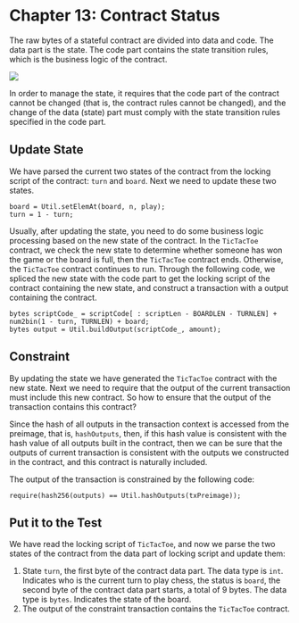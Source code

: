 # Chapter 13: Contract Status

The raw bytes of a stateful contract are divided into data and code. The data part is the state. The code part contains the state transition rules, which is the business logic of the contract.

![](https://img-blog.csdnimg.cn/20200712230128735.png?x-oss-process=image/watermark,type_ZmFuZ3poZW5naGVpdGk,shadow_10,text_aHR0cHM6Ly9ibG9nLmNzZG4ubmV0L2ZyZWVkb21oZXJv,size_16,color_FFFFFF,t_70#pic_center)

In order to manage the state, it requires that the code part of the contract cannot be changed (that is, the contract rules cannot be changed), and the change of the data (state) part must comply with the state transition rules specified in the code part.


## Update State

We have parsed the current two states of the contract from the locking script of the contract: `turn` and `board`. Next we need to update these two states.

```solidity
board = Util.setElemAt(board, n, play);
turn = 1 - turn;
```


Usually, after updating the state, you need to do some business logic processing based on the new state of the contract. In the `TicTacToe` contract, we check the new state to determine whether someone has won the game or the board is full, then the `TicTacToe` contract ends. Otherwise, the `TicTacToe` contract continues to run. Through the following code, we spliced the new state with the code part to get the locking script of the contract containing the new state, and construct a transaction with a output containing the contract.

```solidity
bytes scriptCode_ = scriptCode[ : scriptLen - BOARDLEN - TURNLEN] + num2bin(1 - turn, TURNLEN) + board;
bytes output = Util.buildOutput(scriptCode_, amount);
```
  
## Constraint

By updating the state we have generated the `TicTacToe` contract with the new state. Next we need to require that the output of the current transaction must include this new contract. So how to ensure that the output of the transaction contains this contract?

Since the hash of all outputs in the transaction context is accessed from the preimage, that is, `hashOutputs`, then, if this hash value is consistent with the hash value of all outputs built in the contract, then we can be sure that the outputs of current transaction is consistent with the outputs we constructed in the contract, and this contract is naturally included.

The output of the transaction is constrained by the following code:

```solidity
require(hash256(outputs) == Util.hashOutputs(txPreimage));
```


## Put it to the Test

We have read the locking script of `TicTacToe`, and now we parse the two states of the contract from the data part of locking script and update them:

1. State `turn`, the first byte of the contract data part. The data type is `int`. Indicates who is the current turn to play chess, the status is `board`, the second byte of the contract data part starts, a total of 9 bytes. The data type is `bytes`. Indicates the state of the board.
2. The output of the constraint transaction contains the `TicTacToe` contract.